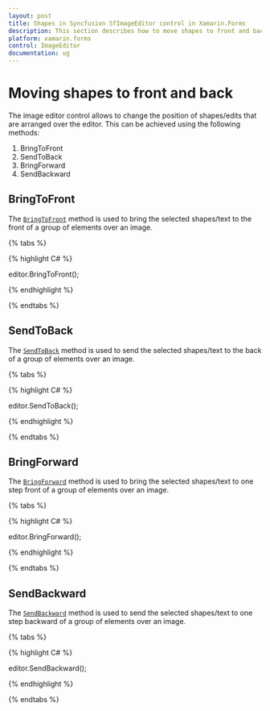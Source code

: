 ```yaml
---
layout: post
title: Shapes in Syncfusion SfImageEditor control in Xamarin.Forms
description: This section describes how to move shapes to front and back in SfImageEditor control for Xamarin.Forms
platform: xamarin.forms
control: ImageEditor
documentation: ug
---
```


# Moving shapes to front and back

The image editor control allows to change the position of shapes/edits that are arranged over the editor. This can be achieved using the following methods:

1. BringToFront
2. SendToBack
3. BringForward
4. SendBackward

## BringToFront

The [`BringToFront`](https://help.syncfusion.com/cr/xamarin/Syncfusion.SfImageEditor.XForms.SfImageEditor.html#Syncfusion_SfImageEditor_XForms_SfImageEditor_BringToFront) method is used to bring the selected shapes/text to the front of a group of elements over an image.

{% tabs %}

{% highlight C# %}

   editor.BringToFront();

{% endhighlight %}

{% endtabs %}

## SendToBack

The [`SendToBack`](https://help.syncfusion.com/cr/xamarin/Syncfusion.SfImageEditor.XForms.SfImageEditor.html#Syncfusion_SfImageEditor_XForms_SfImageEditor_SendToBack) method is used to send the selected shapes/text to the back of a group of elements over an image.

{% tabs %}

{% highlight C# %}

   editor.SendToBack();

{% endhighlight %}

{% endtabs %}

## BringForward

The [`BringForward`](https://help.syncfusion.com/cr/xamarin/Syncfusion.SfImageEditor.XForms.SfImageEditor.html#Syncfusion_SfImageEditor_XForms_SfImageEditor_BringForward) method is used to bring the selected shapes/text to one step front of a group of elements over an image.

{% tabs %}

{% highlight C# %}

   editor.BringForward();

{% endhighlight %}

{% endtabs %}

## SendBackward

The [`SendBackward`](https://help.syncfusion.com/cr/xamarin/Syncfusion.SfImageEditor.XForms.SfImageEditor.html#Syncfusion_SfImageEditor_XForms_SfImageEditor_SendBackward) method is used to send the selected shapes/text to one step backward of a group of elements over an image.

{% tabs %}

{% highlight C# %}

   editor.SendBackward();

{% endhighlight %}

{% endtabs %}

